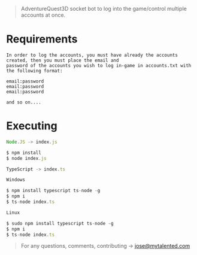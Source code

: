 > AdventureQuest3D socket bot to log into the game/control multiple accounts at once.

# Requirements
```
In order to log the accounts, you must have already the accounts created, then you must place the email and 
password of the accounts you wish to log in-game in accounts.txt with the following format:

email:password
email:password
email:password

and so on....
```

# Executing
```js
Node.JS -> index.js

$ npm install
$ node index.js
```
```ts
TypeScript -> index.ts

Windows

$ npm install typescript ts-node -g
$ npm i
$ ts-node index.ts

Linux

$ sudo npm install typescript ts-node -g
$ npm i
$ ts-node index.ts
```

> For any questions, comments, contributing -> jose@mytalented.com
